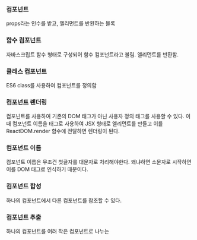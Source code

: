 ### 컴포넌트
props라는 인수를 받고, 엘리먼트를 반환하는 블록

### 함수 컴포넌트
자바스크립트 함수 형태로 구성되어 함수 컴포넌트라고 불림. 엘리먼트를 반환함.

### 클래스 컴포넌트
ES6 class를 사용하여 컴포넌트를 정의함

### 컴포넌트 렌더링
컴포넌트를 사용하여 기존의 DOM 태그가 아닌 사용자 정의 태그를 사용할 수 있다. 이때 컴포넌트 이름을 태그로 사용하여 JSX 형태로 엘리먼트를 만들고 이를 ReactDOM.render 함수에
전달하면 렌더링이 된다.

### 컴포넌트 이름
컴포넌트 이름은 무조건 첫글자를 대문자로 처리해야한다. 왜냐하면 소문자로 시작하면 이를 DOM 태그로 인식하기 때문이다.

### 컴포넌트 합성
하나의 컴포넌트에서 다른 컴포넌트를 참조할 수 있다.

### 컴포넌트 추출
하나의 컴포넌트를 여러 작은 컴포넌트로 나누는 
